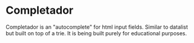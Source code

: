 Completador
===========

Completador is an "autocomplete" for html input fields. Similar to datalist but built on top of a trie. It is being built purely for educational purposes.
